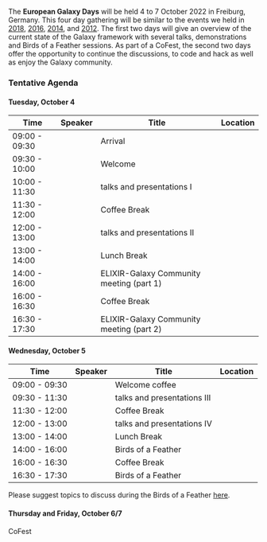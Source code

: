 The **European Galaxy Days** will be held  4 to 7 October 2022 in Freiburg, Germany. This four day gathering will be similar to the events we held in [2018](https://galaxyproject.org/events/2018-europe-dev/), [2016](https://galaxyproject.org//events/sg2016/), [2014](https://galaxyproject.org//events/sg2014/), and [2012](https://galaxyproject.org//events/switzerland2012/). The first two days will give an overview of the current state of the Galaxy framework with several talks, demonstrations and Birds of a Feather sessions. As part of a CoFest, the second two days offer the opportunity to continue the discussions, to code and hack as well as enjoy the Galaxy community.

### Tentative Agenda

#### Tuesday, October 4

| Time |  Speaker  |  Title  |  Location  |
| ---- | -------- | ------ | ------- |
| 09:00 - 09:30 |    | Arrival  |   |
| 09:30 - 10:00 |   | Welcome   |
| 10:00 - 11:30 |   | talks and presentations I  |   |
| 11:30 - 12:00 |   | Coffee Break   |   |
| 12:00 - 13:00 |   | talks and presentations II |   |
| 13:00 - 14:00 |   | Lunch Break  |  |
| 14:00 - 16:00 |   | ELIXIR-Galaxy Community meeting (part 1)  |   |
| 16:00 - 16:30 |   | Coffee Break  |    |
| 16:30 - 17:30 |   | ELIXIR-Galaxy Community meeting (part 2)  |   |

#### Wednesday, October 5

| Time |  Speaker  |  Title  |  Location  |
| ---- | -------- | ------ | ------- |
| 09:00 - 09:30 |   | Welcome coffee  |   |
| 09:30 - 11:30 |   | talks and presentations III   |  |
| 11:30 - 12:00 |   | Coffee Break |   |
| 12:00 - 13:00 |   | talks and presentations IV  |   |
| 13:00 - 14:00 |   | Lunch Break  |   | 
| 14:00 - 16:00 |   | Birds of a Feather  |   |
| 16:00 - 16:30 |   | Coffee Break  |    |
| 16:30 - 17:30 |   | Birds of a Feather |   |

Please suggest topics to discuss during the Birds of a Feather [here](https://docs.google.com/document/d/1ucZb4868ZYQqK7RdyhPwXPoyfFgKuaNz39-ZHXxqa2Q/edit).

#### Thursday and Friday, October 6/7

CoFest
